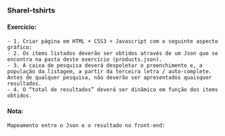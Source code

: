 ### ShareI-tshirts

#### Exercício:
    
    - 1. Criar página em HTML + CSS3 + Javascript com o seguinte aspecto gráfico:
    - 2. Os items listados deverão ser obtidos através de um Json que se encontra na pasta deste exercício (products.json).
    - 3. A caixa de pesquisa deverá despoletar o preenchimento e, a população da listagem, a partir da terceira letra / auto-complete. Antes de qualquer pesquisa, não deverão ser apresentados quaisquer resultados.
    - 4. O “total de resultados” deverá ser dinâmico em função dos items obtidos.

#### Nota:
    Mapeamento entre o Json e o resultado no front-end: 


